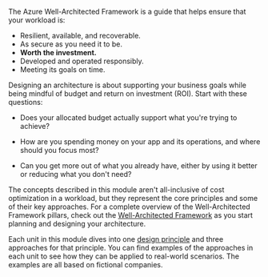 The Azure Well-Architected Framework is a guide that helps ensure that your workload is: 

- Resilient, available, and recoverable.
- As secure as you need it to be.
- **Worth the investment.**
- Developed and operated responsibly.
- Meeting its goals on time.

Designing an architecture is about supporting your business goals while being mindful of budget and return on investment (ROI). Start with these questions:

- Does your allocated budget actually support what you're trying to achieve?

- How are you spending money on your app and its operations, and where should you focus most?
- Can you get more out of what you already have, either by using it better or reducing what you don't need?

The concepts described in this module aren't all-inclusive of cost optimization in a workload, but they represent the core principles and some of their key approaches. For a complete overview of the Well-Architected Framework pillars, check out the [Well-Architected Framework](/azure/well-architected) as you start planning and designing your architecture.

Each unit in this module dives into one [design principle](/azure/well-architected/cost-optimization/principles) and three approaches for that principle. You can find examples of the approaches in each unit to see how they can be applied to real-world scenarios. The examples are all based on fictional companies.

